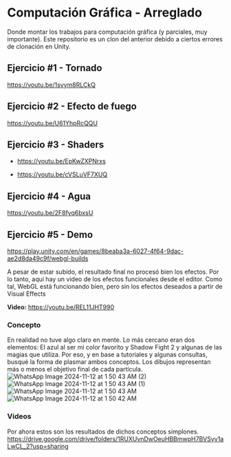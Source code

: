 # Computación Gráfica - Arreglado
Donde montar los trabajos para computación gráfica (y parciales, muy importante). Este repositorio es un clon del anterior debido a ciertos errores de clonación en Unity.

## Ejercicio #1 - Tornado
https://youtu.be/1svym8RLCkQ

## Ejercicio #2 - Efecto de fuego
https://youtu.be/U61YhpRcQQU

## Ejercicio #3 - Shaders
- https://youtu.be/EpKwZXPNrxs

- https://youtu.be/cVSLuVF7XUQ

## Ejercicio #4 - Agua
https://youtu.be/2F8fyq6bxsU

## Ejercicio #5 - Demo
https://play.unity.com/en/games/8beaba3a-6027-4f64-9dac-ae2d8da49c9f/webgl-builds

A pesar de estar subido, el resultado final no procesó bien los efectos. Por lo tanto, aquí hay un video de los efectos funcionales desde el editor. Como tal, WebGL está funcionando bien, pero sin los efectos deseados a partir de Visual Effects

**Video:** https://youtu.be/REL11JHT990

### Concepto
En realidad no tuve algo claro en mente. Lo más cercano eran dos elementos: El azul al ser mi color favorito y Shadow Fight 2 y algunas de las magias que utiliza. Por eso, y en base a tutoriales y algunas consultas, busqué la forma de plasmar ambos conceptos. Los dibujos representan más o menos el objetivo final de cada partícula.
![WhatsApp Image 2024-11-12 at 1 50 43 AM (2)](https://github.com/user-attachments/assets/2fbb9a95-ff4b-48a1-badd-3c9fb762ff9e)
![WhatsApp Image 2024-11-12 at 1 50 43 AM (1)](https://github.com/user-attachments/assets/ffef6a5f-948d-4a09-9185-a7010bb6de66)
![WhatsApp Image 2024-11-12 at 1 50 43 AM](https://github.com/user-attachments/assets/a099c1af-3efa-41f0-b82a-12e3dfaac534)
![WhatsApp Image 2024-11-12 at 1 50 42 AM](https://github.com/user-attachments/assets/24c7744e-62b6-4177-b309-8fc3dee9e7a5)

### Videos
Por ahora estos son los resultados de dichos conceptos simplones.
https://drive.google.com/drive/folders/1RUXUvnDwOeuHBBmwpH7BVSyv1aLwCL_2?usp=sharing

